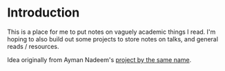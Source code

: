 # Introduction

This is a place for me to put notes on vaguely academic things I read. I'm hoping to also build out some projects to store notes on talks, and general reads / resources. 

Idea originally from Ayman Nadeem's [project by the same name](https://github.com/aymannadeem/speedyscholar).

